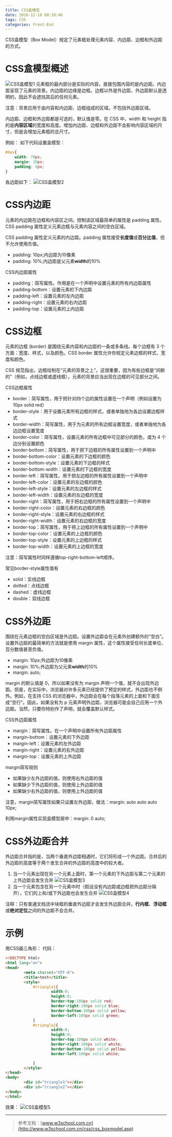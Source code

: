 ```yaml
---
title: CSS盒模型
date: 2016-12-19 08:18:46
tags: CSS
categories: Front-End
---
```

CSS盒模型（Box Model）规定了元素框处理元素内容、内边距、边框和外边距的方式。
<!--more-->
# CSS盒模型概述
![CSS盒模型1](http://ofolh8dcq.bkt.clouddn.com/CSS%E7%9B%92%E6%A8%A1%E5%9E%8B1.PNG)
元素框的最内部分是实际的内容，直接包围内容的是内边距。内边距呈现了元素的背景。内边距的边缘是边框。边框以外是外边距，外边距默认是透明的，因此不会遮挡其后的任何元素。

注意：背景应用于由内容和内边距、边框组成的区域。不包括外边距区域。

内边距、边框和外边距都是可选的，默认值是零。在 CSS 中，width 和 height 指的是**内容区域**的宽度和高度。增加内边距、边框和外边距不会影响内容区域的尺寸，但是会增加元素框的总尺寸。

例如：
如下代码设置盒模型：
```css
#box{
	width: 70px;
	margin: 10px;
	padding: 5px;
}
```
各边距如下：
![CSS盒模型2](http://ofolh8dcq.bkt.clouddn.com/CSS%E7%9B%92%E6%A8%A1%E5%9E%8B2.PNG)
# CSS内边距
元素的内边距在边框和内容区之间。控制该区域最简单的属性是 padding 属性。CSS padding 属性定义元素边框与元素内容之间的空白区域。

CSS padding 属性定义元素的内边距。padding 属性接受**长度值**或**百分比值**，但不允许使用负值。
- padding: 10px;内边距为10像素
- padding: 10%;内边距是父元素**width**的10%

CSS内边距属性
- padding：简写属性。作用是在一个声明中设置元素的所有内边距属性
- padding-bottom：设置元素的下内边距
- padding-left：设置元素的左内边距
- padding-right：设置元素的右内边距
- padding-top：设置元素的上内边距

# CSS边框
元素的边框 (border) 是围绕元素内容和内边距的一条或多条线。每个边框有 3 个方面：宽度、样式，以及颜色。CSS border 属性允许你规定元素边框的样式、宽度和颜色。

CSS 规范指出，边框绘制在“元素的背景之上”。这很重要，因为有些边框是“间断的”（例如，点线边框或虚线框），元素的背景应当出现在边框的可见部分之间。

CSS边框属性
- border：简写属性，用于把针对四个边的属性设置在一个声明（例如设置为10px solid red）
- border-style：用于设置元素所有边框的样式，或者单独地为各边设置边框样式
- border-width：简写属性，用于为元素的所有边框设置宽度，或者单独地为各边边框设置宽度
- border-color：简写属性，设置元素的所有边框中可见部分的颜色，或为 4 个边分别设置颜色
- border-bottom：简写属性，用于把下边框的所有属性设置到一个声明中
- border-bottom-color：设置元素的下边框的颜色
- border-bottom-style：设置元素的下边框的样式
- border-bottom-width：设置元素的下边框的宽度
- border-left：简写属性，用于把左边框的所有属性设置到一个声明中
- border-left-color：设置元素的左边框的颜色
- border-left-style：设置元素的左边框的样式
- border-left-width：设置元素的左边框的宽度
- border-right：简写属性，用于把右边框的所有属性设置到一个声明中
- border-right-color：设置元素的右边框的颜色
- border-right-style：设置元素的右边框的样式
- border-right-width：设置元素的右边框的宽度
- border-top：简写属性，用于把上边框的所有属性设置到一个声明中
- border-top-color：设置元素的上边框的颜色
- border-top-style：设置元素的上边框的样式
- border-top-width：设置元素的上边框的宽度

注意：简写属性时同样遵循top-right-bottom-left顺序。

常见border-style属性值有
- solid：实线边框
- dotted：点线边框
- dashed：虚线边框
- double：双线边框

# CSS外边距
围绕在元素边框的空白区域是外边距。设置外边距会在元素外创建额外的“空白”。设置外边距的最简单的方法就是使用 margin 属性，这个属性接受任何长度单位、百分数值甚至负值。
- margin: 10px;外边距为10像素
- margin: 10%;外边距为父元素**width**的10%
- margin: auto;

margin 的默认值是 0，所以如果没有为 margin 声明一个值，就不会出现外边距。但是，在实际中，浏览器对许多元素已经提供了预定的样式，外边距也不例外。例如，在支持 CSS 的浏览器中，外边距会在每个段落元素的上面和下面生成“空行”。因此，如果没有为 p 元素声明外边距，浏览器可能会自己应用一个外边距。当然，只要你特别作了声明，就会覆盖默认样式。

CSS外边距属性
- margin：简写属性。在一个声明中设置所有外边距属性
- margin-bottom：设置元素的下外边距
- margin-left：设置元素的左外边距
- margin-right：设置元素的右外边距
- margin-top：设置元素的上外边距

margin简写规则
- 如果缺少左外边距的值，则使用右外边距的值
- 如果缺少下外边距的值，则使用上外边距的值
- 如果缺少右外边距的值，则使用上外边距的值

注意，margin简写属性如果只设置左外边距，做法：margin: auto auto auto 10px;

利用margin属性实现盒模型居中：margin: 0 auto;
# CSS外边距合并
外边距合并指的是，当两个垂直外边距相遇时，它们将形成一个外边距。合并后的外边距的高度等于两个发生合并的外边距的高度中的较大者。
1. 当一个元素出现在另一个元素上面时，第一个元素的下外边距与第二个元素的上外边距会发生合并
![CSS盒模型3](http://ofolh8dcq.bkt.clouddn.com/CSS%E7%9B%92%E6%A8%A1%E5%9E%8B3.PNG)
2. 当一个元素包含在另一个元素中时（假设没有内边距或边框把外边距分隔开），它们的上和/或下外边距也会发生合并
![CSS盒模型4](http://ofolh8dcq.bkt.clouddn.com/CSS%E7%9B%92%E6%A8%A1%E5%9E%8B4.PNG)

注释：只有普通文档流中块框的垂直外边距才会发生外边距合并。**行内框**、**浮动框**或**绝对定位**之间的外边距不会合并。
# 示例
用CSS画三角形：
代码：
```html
<!DOCTYPE html>
<html lang="en">
<head>
        <meta charset="UTF-8">
        <title>test</title>
		<style>
			#triangle1{
					width:0;
					height:0;
					border-top:100px solid red;
					border-right:100px solid blue;
					border-bottom:100px solid yellow;
					border-left:100px solid green;
			}
			#triangle2{
					width:0;
					height:0;
					border-top:100px solid white;
					border-right:100px solid white;
					border-bottom:100px solid yellow;
					border-left:100px solid white;

			}
		</style>
</head>
<body>
		<div id="triangle1"></div>
		<div id="triangle2"></div>
</body>
</html>
```
效果：
![CSS盒模型5](http://ofolh8dcq.bkt.clouddn.com/CSS%E7%9B%92%E6%A8%A1%E5%9E%8B5.PNG)

--------------------------------------
> 参考文档：[www.w3school.com.cn](http://www.w3school.com.cn/css/css_boxmodel.asp)

